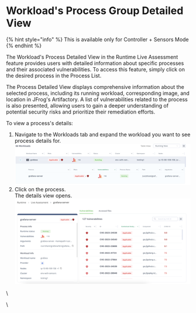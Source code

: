 # Workload's Process Group Detailed View

{% hint style="info" %}
This is available only for Controller + Sensors Mode
{% endhint %}

The Workload's Process Detailed View in the Runtime Live Assessment feature provides users with detailed information about specific processes and their associated vulnerabilities. To access this feature, simply click on the desired process in the Process List.

The Process Detailed View displays comprehensive information about the selected process, including its running workload, corresponding image, and location in JFrog's Artifactory. A list of vulnerabilities related to the process is also presented, allowing users to gain a deeper understanding of potential security risks and prioritize their remediation efforts.

To view a process's details:

1. Navigate to the Workloads tab and expand the workload you want to see process details for. \
   ![](<../.gitbook/assets/Screenshot 2024-09-03 at 16.15.33.png>)
2. Click on the process. \
   The details view opens. \
   ![](<../.gitbook/assets/Screenshot 2024-09-03 at 16.17.18.png>)

\




\
